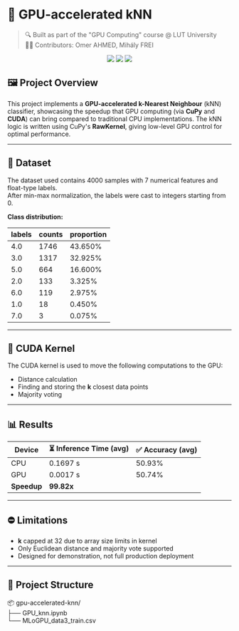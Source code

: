 # 🧠 GPU-accelerated kNN

> 🔍 Built as part of the "GPU Computing" course @ LUT University  
> 👨‍💻 Contributors: Omer AHMED, Mihály FREI

<p align="center">
  <img src="https://img.shields.io/badge/Made%20With-Python-blue?style=for-the-badge&logo=python&logoColor=green">
  <img src="https://img.shields.io/badge/Environment-Google%20Colab%20(T4%20GPU)-orange?style=for-the-badge&logo=googlecolab&logoColor=orange">
  <img src="https://img.shields.io/badge/Accelerated%20By-CUDA-76B900?style=for-the-badge&logo=nvidia&logoColor=green">
</p>

## 🖼️ Project Overview 
This project implements a **GPU-accelerated k-Nearest Neighbour** (kNN) classifier, showcasing the speedup that GPU computing (via **CuPy** and **CUDA**) can bring compared to traditional CPU implementations. The kNN logic is written using CuPy's **RawKernel**, giving low-level GPU control for optimal performance.

---

## 🧪 Dataset
The dataset used contains 4000 samples with 7 numerical features and float-type labels.  
After min-max normalization, the labels were cast to integers starting from 0.

**Class distribution:**

| **labels** | **counts** | **proportion** |
|------------|------------|----------------|
| 4.0        | 1746       | 43.650%        |
| 3.0        | 1317       | 32.925%        |
| 5.0        | 664        | 16.600%        |
| 2.0        | 133        |  3.325%        |
| 6.0        | 119        |  2.975%        |
| 1.0        | 18         |  0.450%        |
| 7.0        | 3          |  0.075%        |

---

## 🚅 CUDA Kernel

The CUDA kernel is used to move the following computations to the GPU:
- Distance calculation
- Finding and storing the **k** closest data points
- Majority voting

---

## 📊 Results

| **Device**  | **⏳ Inference Time (avg)** | **✅ Accuracy (avg)** |
|-------------|-----------------------------|------------------------|
| CPU         | 0.1697 s                    | 50.93%                 |
| GPU         | 0.0017 s                    | 50.74%                 |
| **Speedup** | **99.82x**                  |                        |
 
---

## ⛔ Limitations
- **k** capped at 32 due to array size limits in kernel  
- Only Euclidean distance and majority vote supported  
- Designed for demonstration, not full production deployment 

---

## 📁 Project Structure
📦 gpu-accelerated-knn/     
├── GPU_knn.ipynb        
└── MLoGPU_data3_train.csv                 
